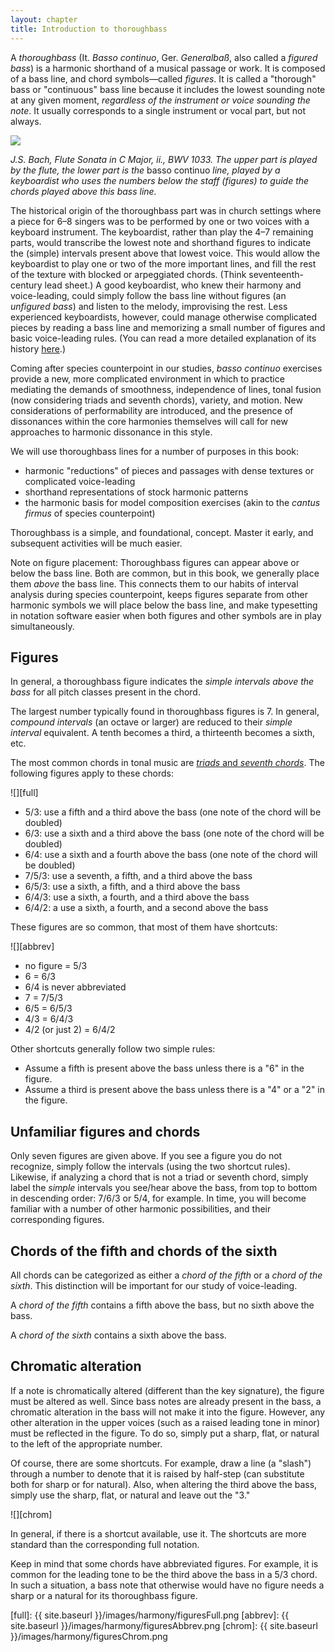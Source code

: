 ```yaml
---
layout: chapter
title: Introduction to thoroughbass
---
```


A *thoroughbass* (It. *Basso continuo*, Ger. *Generalbaß*, also called a *figured bass*) is a harmonic shorthand of a musical passage or work. It is composed of a bass line, and chord symbols—called *figures*. It is called a "thorough" bass or "continuous" bass line because it includes the lowest sounding note at any given moment, *regardless of the instrument or voice sounding the note*. It usually corresponds to a single instrument or vocal part, but not always.

[![](/images/Bach1033.png)](/images/Bach1033.png)

*J.S. Bach, Flute Sonata in C Major, ii., BWV 1033. The upper part is played by the flute, the lower part is the* basso continuo *line, played by a keyboardist who uses the numbers below the staff (figures) to guide the chords played above this bass line.*

The historical origin of the thoroughbass part was in church settings where a piece for 6–8 singers was to be performed by one or two voices with a keyboard instrument. The keyboardist, rather than play the 4–7 remaining parts, would transcribe the lowest note and shorthand figures to indicate the (simple) intervals present above that lowest voice. This would allow the keyboardist to play one or two of the more important lines, and fill the rest of the texture with blocked or arpeggiated chords. (Think seventeenth-century lead sheet.) A good keyboardist, who knew their harmony and voice-leading, could simply follow the bass line without figures (an *unfigured bass*) and listen to the melody, improvising the rest. Less experienced keyboardists, however, could manage otherwise complicated pieces by reading a bass line and memorizing a small number of figures and basic voice-leading rules. (You can read a more detailed explanation of its history [here](bassoContinuo-history).)

Coming after species counterpoint in our studies, *basso continuo* exercises provide a new, more complicated environment in which to practice mediating the demands of smoothness, independence of lines, tonal fusion (now considering triads and seventh chords), variety, and motion. New considerations of performability are introduced, and the presence of dissonances within the core harmonies themselves will call for new approaches to harmonic dissonance in this style.


We will use thoroughbass lines for a number of purposes in this book:

- harmonic "reductions" of pieces and passages with dense textures or complicated voice-leading  
- shorthand representations of stock harmonic patterns  
- the harmonic basis for model composition exercises (akin to the *cantus firmus* of species counterpoint)

Thoroughbass is a simple, and foundational, concept. Master it early, and subsequent activities will be much easier.

Note on figure placement: Thoroughbass figures can appear above or below the bass line. Both are common, but in this book, we generally place them *above* the bass line. This connects them to our habits of interval analysis during species counterpoint, keeps figures separate from other harmonic symbols we will place below the bass line, and make typesetting in notation software easier when both figures and other symbols are in play simultaneously.

## Figures 

In general, a thoroughbass figure indicates the *simple intervals above the bass* for all pitch classes present in the chord. 

The largest number typically found in thoroughbass figures is 7. In general, *compound intervals* (an octave or larger) are reduced to their *simple interval* equivalent. A tenth becomes a third, a thirteenth becomes a sixth, etc.

The most common chords in tonal music are [*triads* and *seventh chords*][triadsSevenths]. The following figures apply to these chords:

![][full]

- 5/3: use a fifth and a third above the bass (one note of the chord will be doubled)  
- 6/3: use a sixth and a third above the bass (one note of the chord will be doubled)  
- 6/4: use a sixth and a fourth above the bass (one note of the chord will be doubled)  
- 7/5/3: use a seventh, a fifth, and a third above the bass  
- 6/5/3: use a sixth, a fifth, and a third above the bass  
- 6/4/3: use a sixth, a fourth, and a third above the bass  
- 6/4/2: a use a sixth, a fourth, and a second above the bass

These figures are so common, that most of them have shortcuts:

![][abbrev]

- no figure = 5/3  
- 6 = 6/3  
- 6/4 is never abbreviated    
- 7 = 7/5/3  
- 6/5 = 6/5/3  
- 4/3 = 6/4/3  
- 4/2 (or just 2) = 6/4/2

Other shortcuts generally follow two simple rules:

- Assume a fifth is present above the bass unless there is a "6" in the figure.  
- Assume a third is present above the bass unless there is a "4" or a "2" in the figure.

## Unfamiliar figures and chords ##

Only seven figures are given above. If you see a figure you do not recognize, simply follow the intervals (using the two shortcut rules). Likewise, if analyzing a chord that is not a triad or seventh chord, simply label the *simple* intervals you see/hear above the bass, from top to bottom in descending order: 7/6/3 or 5/4, for example. In time, you will become familiar with a number of other harmonic possibilities, and their corresponding figures.

## Chords of the fifth and chords of the sixth ##

All chords can be categorized as either a *chord of the fifth* or a *chord of the sixth*. This distinction will be important for our study of voice-leading.

A *chord of the fifth* contains a fifth above the bass, but no sixth above the bass.

A *chord of the sixth* contains a sixth above the bass.

## Chromatic alteration ##

If a note is chromatically altered (different than the key signature), the figure must be altered as well. Since bass notes are already present in the bass, a chromatic alteration in the bass will not make it into the figure. However, any other alteration in the upper voices (such as a raised leading tone in minor) must be reflected in the figure. To do so, simply put a sharp, flat, or natural to the left of the appropriate number. 

Of course, there are some shortcuts. For example, draw a line (a "slash") through a number to denote that it is raised by half-step (can substitute both for sharp or for natural). Also, when altering the third above the bass, simply use the sharp, flat, or natural and leave out the "3."

![][chrom]

In general, if there is a shortcut available, use it. The shortcuts are more standard than the corresponding full notation.

Keep in mind that some chords have abbreviated figures. For example, it is common for the leading tone to be the third above the bass in a 5/3 chord. In such a situation, a bass note that otherwise would have no figure needs a sharp or a natural for its thoroughbass figure.


[triadsSevenths]: triads.html
[full]: {{ site.baseurl }}/images/harmony/figuresFull.png
[abbrev]: {{ site.baseurl }}/images/harmony/figuresAbbrev.png
[chrom]: {{ site.baseurl }}/images/harmony/figuresChrom.png